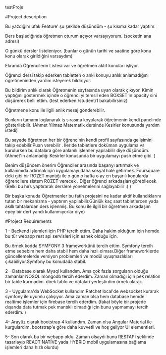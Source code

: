 testProje


#Project description

Bu yazdığım ufak Feature' şu şekilde düşündüm - şu kısıma kadar yaptım:

Ders başladığında öğretmen oturum açıyor varsayıyorum. (socketin ana adresi)

O günkü dersler listeleniyor. (bunlar o günün tarihi ve saatine göre konu konu olarak girildiğini varsaydım)

Ekranda Öğrencilerin Listesi var ve öğretmen aktif konuları işliyor.

Öğrenci dersi takip ederken tabletten o anki konuyu anlık anlamadığını öğretmeninden yardım isteyerek bildiriyor.

Bu bildirim anlık olarak Öğretmenin sayfasında uyarı olarak çıkıyor. Kimin yaptığını göstermek içinde o öğrenci yi temsil eden BOXSET'in opacity sini düşürerek belli ettim. (test ederken /student/1 bakabilirsiniz)

Öğretmene konu ile ilgili anlık mesaj gönderebilir.

Bunların tamamı loglanarak iş sırasına koyularak öğretmenin kendi panelinde gösterilebilir. (Ahmet Yılmaz Matematik dersinde Kesirler konusunda yardım istedi)

Bu sayede öğretmen her bir öğrencinin kendi profil sayfasında gelişimini takip edebilir.Puan verebilir .
İleride tabletlere doküman uygulama vs kurulurken bu datalara göre anlamlı işlemler yapılabilir diye düşündüm. (Ahmet'in anlamadığı Kesirler konusunda bir uygulamayı push etme gibi. )

Benim düşüncem önerim Öğrenciler arasında başarıyı artırmak ve kullanımıda artırmak için uygulamayı daha sosyal hale getirmek. Foursquare deki gibi bir ROZET mantığı ile o gün o hafta o ay en başarılı konularda öğrencilere sistem ROZET verecek . Diğer öğrenci arkadaşları görebilecek.(Belki bu hırs yaptırarak derslere yönelmelerini sağlayabilir :) )

Bir başka konuda Öğretmenler bu fatih projesini ne kadar aktif kullandıklarını tutan bir mekanizma - yaptırım yapılabilir.Günlük kaç saat tabletlercen yada akıllı tahtalardan ders işlenmiş. Bu konu ile ilgili bir öğretmen arkadaşım epey bir dert yandı kullanmıyorlar diye)

#Project Requirements

1 - Backend işlemleri için PHP tercih ettim. Daha hakim olduğum için hemde bu tür webapp rest api servisleri için esnek olduğu için.

Bu örnek kodda SYMFONY 3 frameworkünü tercih ettim. Symfony tercih etme sebebim hem daha stabil hem daha hızlı olması.Diğer frameworklerde güncellemelerde versiyon problemleri ve modül uyuşmazlıkları çıkabiliyor.Symfony bu konudada stabil.


2 - Database olarak Mysql kullandım. Ama çok fazla sorguların olduğu zamanlar NOSQL mongodb tercih ederdim.
Zaman olmadığı için pek relation bir table kurmadim. direk tablo ve datalari yerleştirdim örnek olarak.

3 - Uygulama'da WebSocket kullandım.Ratchet local'de websocket kurarak symfony ile uyumlu çalışıyor. Ama zaman olsa hem database hemde realtime işlemler için firebase tercih ederdim. (fakat böyle bir projede dışarıda data tutmak pek mantıklı olmadığı için bunu yapmamayı tercih ederdim. )

4- Arayüz olarak bootstrap 4 kullandım. Zaman olsa Angular Material ile kurgulardım. bootstrap'e göre daha kuvvetli ve hoş geliyor UI elementleri.

5- Son olarak bu bir webapp oldu. Zaman olsaydı bunu RESTAPI şeklinde tasarlayıp REACT NATİVE yada HYBRID mobil uygulamasına bağlama işlemleri daha hızlı olurdu)
